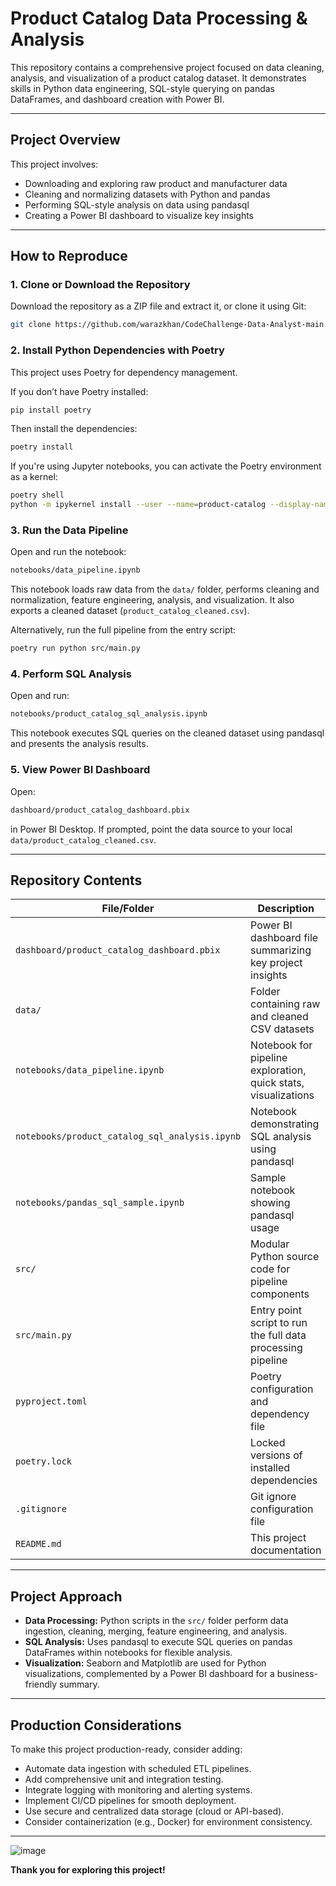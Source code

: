 # Product Catalog Data Processing & Analysis

This repository contains a comprehensive project focused on data cleaning, analysis, and visualization of a product catalog dataset. It demonstrates skills in Python data engineering, SQL-style querying on pandas DataFrames, and dashboard creation with Power BI.

---

## Project Overview

This project involves:

- Downloading and exploring raw product and manufacturer data  
- Cleaning and normalizing datasets with Python and pandas  
- Performing SQL-style analysis on data using pandasql  
- Creating a Power BI dashboard to visualize key insights  

---

## How to Reproduce

### 1. Clone or Download the Repository

Download the repository as a ZIP file and extract it, or clone it using Git:

```bash 
git clone https://github.com/warazkhan/CodeChallenge-Data-Analyst-main.git
```

### 2. Install Python Dependencies with Poetry

This project uses Poetry for dependency management.

If you don’t have Poetry installed:
```bash
pip install poetry
```
Then install the dependencies:
```bash
poetry install
```
If you're using Jupyter notebooks, you can activate the Poetry environment as a kernel:
```bash
poetry shell
python -m ipykernel install --user --name=product-catalog --display-name "Python (Product Catalog)"
```

### 3. Run the Data Pipeline

Open and run the notebook:

```bash
notebooks/data_pipeline.ipynb
```

This notebook loads raw data from the `data/` folder, performs cleaning and normalization, feature engineering, analysis, and visualization. It also exports a cleaned dataset (`product_catalog_cleaned.csv`).

Alternatively, run the full pipeline from the entry script:
```bash
poetry run python src/main.py
```

### 4. Perform SQL Analysis

Open and run:
```bash
notebooks/product_catalog_sql_analysis.ipynb
```


This notebook executes SQL queries on the cleaned dataset using pandasql and presents the analysis results.

### 5. View Power BI Dashboard

Open:
```bash
dashboard/product_catalog_dashboard.pbix
```


in Power BI Desktop. If prompted, point the data source to your local `data/product_catalog_cleaned.csv`.

---

## Repository Contents

| File/Folder                                            | Description                                                    |
| ------------------------------------------------------ | -------------------------------------------------------------- |
| `dashboard/product_catalog_dashboard.pbix`             | Power BI dashboard file summarizing key project insights        |
| `data/`                                                | Folder containing raw and cleaned CSV datasets                 |
| `notebooks/data_pipeline.ipynb` | Notebook for pipeline exploration, quick stats, visualizations |
| `notebooks/product_catalog_sql_analysis.ipynb`         | Notebook demonstrating SQL analysis using pandasql             |
| `notebooks/pandas_sql_sample.ipynb`                    | Sample notebook showing pandasql usage                         |
| `src/`                                                 | Modular Python source code for pipeline components             |
| `src/main.py`                                          | Entry point script to run the full data processing pipeline    |
| `pyproject.toml`                                       | Poetry configuration and dependency file                      |
| `poetry.lock`                                          | Locked versions of installed dependencies                      |
| `.gitignore`                                           | Git ignore configuration file                                 |
| `README.md`                                            | This project documentation                                    |

---

## Project Approach

- **Data Processing:** Python scripts in the `src/` folder perform data ingestion, cleaning, merging, feature engineering, and analysis.
- **SQL Analysis:** Uses pandasql to execute SQL queries on pandas DataFrames within notebooks for flexible analysis.
- **Visualization:** Seaborn and Matplotlib are used for Python visualizations, complemented by a Power BI dashboard for a business-friendly summary.

---

## Production Considerations

To make this project production-ready, consider adding:

- Automate data ingestion with scheduled ETL pipelines.
- Add comprehensive unit and integration testing.
- Integrate logging with monitoring and alerting systems.
- Implement CI/CD pipelines for smooth deployment.
- Use secure and centralized data storage (cloud or API-based).
- Consider containerization (e.g., Docker) for environment consistency.
---

![image](https://github.com/user-attachments/assets/c2b7c7d3-1b4d-4b68-969c-ae114391abe4)


**Thank you for exploring this project!**
